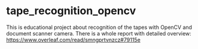 # tape_recognition_opencv
This is educational project about recognition of the tapes with OpenCV and document scanner camera.
There is a whole report with detailed overview:
https://www.overleaf.com/read/smngprtvnzcz#79115e
